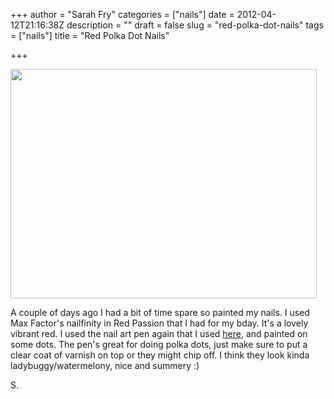 +++
author = "Sarah Fry"
categories = ["nails"]
date = 2012-04-12T21:16:38Z
description = ""
draft = false
slug = "red-polka-dot-nails"
tags = ["nails"]
title = "Red Polka Dot Nails"

+++


<a href="http://sweetaspi.co.uk/content/images/2012/04/IMGP2761-2.jpg"><img class="aligncenter size-full wp-image-534" title="polka dot nails" src="http://sweetaspi.co.uk/content/images/2012/04/IMGP2761-2.jpg" alt="" width="490" height="367" /></a>

A couple of days ago I had a bit of time spare so painted my nails. I used Max Factor's nailfinity in Red Passion that I had for my bday. It's a lovely vibrant red. I used the nail art pen again that I used <a title="Chevron Nail Art" href="http://sweetaspi.co.uk/chevron-nail-art/">here</a>, and painted on some dots. The pen's great for doing polka dots, just make sure to put a clear coat of varnish on top or they might chip off. I think they look kinda ladybuggy/watermelony, nice and summery :)

S.

